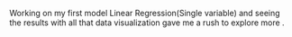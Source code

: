 Working on my first model Linear Regression(Single variable) and seeing the results with  all that data visualization gave me a rush to explore more . 
